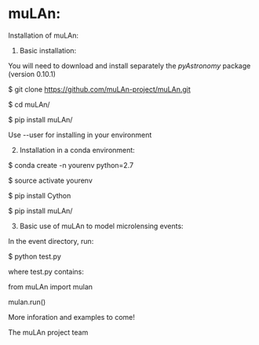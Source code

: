 # muLAn: 

Installation of muLAn:

1) Basic installation:

You will need to download and install separately the _pyAstronomy_ package (version 0.10.1)

$ git clone https://github.com/muLAn-project/muLAn.git

$ cd muLAn/

$ pip install muLAn/

Use --user for installing in your environment


2) Installation in a conda environment:

$ conda create -n yourenv python=2.7

$ source activate yourenv

$ pip install Cython

$ pip install muLAn/

3) Basic use of muLAn to model microlensing events:

In the event directory, run:

$ python test.py

where test.py contains:

from muLAn import mulan

mulan.run()


More inforation and examples to come!

The muLAn project team
